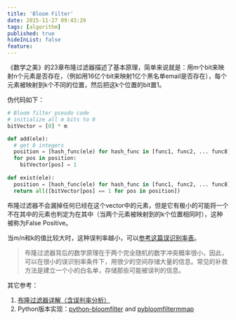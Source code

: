 ```yaml
---
title: 'Bloom Filter'
date: 2015-11-27 09:43:29
tags: [algorithm]
published: true
hideInList: false
feature: 
---
```

《数学之美》的23章布隆过滤器描述了基本原理，简单来说就是：用m个bit来映射n个元素是否存在，（例如用16亿个bit来映射1亿个黑名单email是否存在），每个元素被映射到k个不同的位置，然后把这k个位置的bit置1。

<!-- more -->


伪代码如下：
```python
# Bloom filter pseudo code
# initialize all m bits to 0
bitVector = [0] * m

def add(ele):
  # get 8 integers
  position = [hash_func(ele) for hash_func in [func1, func2, ... func8]]
  for pos in position:
    bitVector[pos] = 1
    
def exist(ele):
  position = [hash_func(ele) for hash_func in [func1, func2, ... func8]]
  return all([bitVector[pos] == 1 for pos in position])
```

布隆过滤器不会漏掉任何已经在这个vector中的元素，但是它有极小的可能将一个不在其中的元素也判定为在其中（当两个元素被映射到的k个位置相同时），这种被称为False Positive。

当m/n和k的值比较大时，这种误判率越小，可以[参考这篇误识别率表](http://pages.cs.wisc.edu/~cao/papers/summary-cache/node8.html)。

> 布隆过滤器背后的数学原理在于两个完全随机的数字冲突概率很小，因此，可以在很小的误识别率条件下，用很少的空间存储大量的信息。常见的补救方法是建立一个小的白名单，存储那些可能被误判的信息。

其它参考：

1. [布隆过滤器详解（含误判率分析）](http://www.cnblogs.com/allensun/archive/2011/02/16/1956532.html)
2. Python版本实现：[python-bloomfilter](https://github.com/jaybaird/python-bloomfilter) and [pybloomfiltermmap]( https://github.com/axiak/pybloomfiltermmap)

